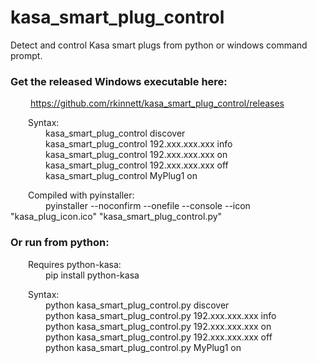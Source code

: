 # kasa_smart_plug_control
Detect and control Kasa smart plugs from python or windows command prompt.  
  
### Get the released Windows executable here:    
   https://github.com/rkinnett/kasa_smart_plug_control/releases
  
  Syntax:  
    kasa_smart_plug_control discover  
    kasa_smart_plug_control 192.xxx.xxx.xxx info  
    kasa_smart_plug_control 192.xxx.xxx.xxx on  
    kasa_smart_plug_control 192.xxx.xxx.xxx off  
    kasa_smart_plug_control MyPlug1 on  
  
  Compiled with pyinstaller:  
    pyinstaller --noconfirm --onefile --console --icon "kasa_plug_icon.ico"  "kasa_smart_plug_control.py"  
  
  
### Or run from python:  
  Requires python-kasa:  
    pip install python-kasa  
  
  Syntax:  
    python kasa_smart_plug_control.py discover  
    python kasa_smart_plug_control.py 192.xxx.xxx.xxx info  
    python kasa_smart_plug_control.py 192.xxx.xxx.xxx on  
    python kasa_smart_plug_control.py 192.xxx.xxx.xxx off  
    python kasa_smart_plug_control.py MyPlug1 on  